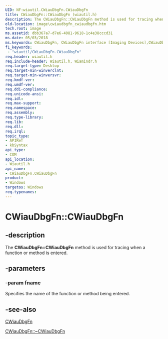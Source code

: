 ```yaml
---
UID: NF:wiautil.CWiauDbgFn.CWiauDbgFn
title: CWiauDbgFn::CWiauDbgFn (wiautil.h)
description: The CWiauDbgFn::CWiauDbgFn method is used for tracing when a function or method is entered.
old-location: image\cwiaudbgfn_cwiaudbgfn.htm
tech.root: image
ms.assetid: dbb367a7-d7e6-4081-9618-1c4e38cccd31
ms.date: 05/03/2018
ms.keywords: CWiauDbgFn, CWiauDbgFn interface [Imaging Devices],CWiauDbgFn method, CWiauDbgFn method [Imaging Devices], CWiauDbgFn method [Imaging Devices],CWiauDbgFn interface, CWiauDbgFn.CWiauDbgFn, CWiauDbgFn::CWiauDbgFn, image.cwiaudbgfn_cwiaudbgfn, wiauFncs_1dfa7486-9ad3-41b8-8724-29165ea0a45b.xml, wiautil/CWiauDbgFn::CWiauDbgFn
f1_keywords:
 - "wiautil/CWiauDbgFn.CWiauDbgFn"
req.header: wiautil.h
req.include-header: Wiautil.h, Wiamindr.h
req.target-type: Desktop
req.target-min-winverclnt: 
req.target-min-winversvr: 
req.kmdf-ver: 
req.umdf-ver: 
req.ddi-compliance: 
req.unicode-ansi: 
req.idl: 
req.max-support: 
req.namespace: 
req.assembly: 
req.type-library: 
req.lib: 
req.dll: 
req.irql: 
topic_type:
- APIRef
- kbSyntax
api_type:
- COM
api_location:
- Wiautil.h
api_name:
- CWiauDbgFn.CWiauDbgFn
product:
- Windows
targetos: Windows
req.typenames: 
---
```


# CWiauDbgFn::CWiauDbgFn


## -description


The <b>CWiauDbgFn::CWiauDbgFn</b> method is used for tracing when a function or method is entered.


## -parameters




### -param fname

Specifies the name of the function or method being entered.


## -see-also




<a href="https://docs.microsoft.com/previous-versions/windows/hardware/drivers/ff540345(v=vs.85)">CWiauDbgFn</a>



<a href="https://docs.microsoft.com/windows-hardware/drivers/ddi/wiautil/nf-wiautil-cwiaudbgfn-~cwiaudbgfn">CWiauDbgFn::~CWiauDbgFn</a>
 

 

